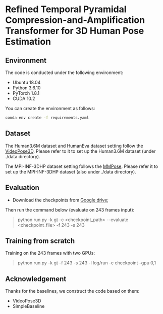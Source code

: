# Refined Temporal Pyramidal Compression-and-Amplification Transformer for 3D Human Pose Estimation

## Environment

The code is conducted under the following environment:

* Ubuntu 18.04
* Python 3.6.10
* PyTorch 1.8.1
* CUDA 10.2

You can create the environment as follows:

```bash
conda env create -f requirements.yaml
```

## Dataset

The Human3.6M dataset and HumanEva dataset setting follow the [VideoPose3D](https://github.com/facebookresearch/VideoPose3D).
Please refer to it to set up the Human3.6M dataset (under ./data directory).

The MPI-INF-3DHP dataset setting follows the [MMPose](https://github.com/open-mmlab/mmpose).
Please refer it to set up the MPI-INF-3DHP dataset (also under ./data directory).

## Evaluation

* Download the checkpoints from [Google drive](https://drive.google.com/file/d/1hGU1Z_TxzqZXP4aR-0xLqQz_Ucr_wwKQ/view?usp=sharing);

Then run the command below (evaluate on 243 frames input):

> python run.py -k gt -c <checkpoint_path> --evaluate <checkpoint_file> -f 243 -s 243

## Training from scratch

Training on the 243 frames with two GPUs:

>  python run.py -k gt -f 243 -s 243 -l log/run -c checkpoint -gpu 0,1

## Acknowledgement

Thanks for the baselines, we construct the code based on them:

* VideoPose3D
* SimpleBaseline
